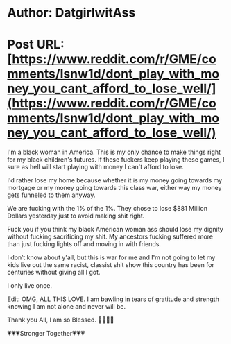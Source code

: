 # Author: DatgirlwitAss
# Post URL: [https://www.reddit.com/r/GME/comments/lsnw1d/dont_play_with_money_you_cant_afford_to_lose_well/](https://www.reddit.com/r/GME/comments/lsnw1d/dont_play_with_money_you_cant_afford_to_lose_well/)


I'm a black woman in America. This is my only chance to make things right for my black children's futures. If these fuckers keep playing these games, I sure as hell will start playing with money I can't afford to lose.

I'd rather lose my home because whether it is my money going towards my mortgage or my money going towards this class war, either way my money gets funneled to them anyway.

We are fucking with the 1% of the 1%. They chose to lose $881 Million Dollars yesterday just to avoid making shit right.

Fuck you if you think my black American woman ass should lose my dignity without fucking sacrificing my shit. My ancestors fucking suffered more than just fucking lights off and moving in with friends.

I don’t know about y'all, but this is war for me and I'm not going to let my kids live out the same racist, classist shit show this country has been for centuries without giving all I got.

I only live once.





Edit:
OMG, ALL THIS LOVE. I am bawling in tears of gratitude and strength knowing I am not alone and never will be.

Thank you All, I am so Blessed. 🙏🏾🙏🏾

💗💗💗Stronger Together💗💗💗